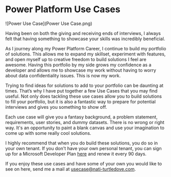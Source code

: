 # Power Platform Use Cases
![Power Use Case](Power Use Case.png)  

Having been on both the giving and receiving ends of interviews, I always felt that having something to showcase your skills was incredibly beneficial.

As I journey along my Power Platform Career, I continue to build my portfolio of solutions. This allows me to expand my skillset, experiment with features, and open myself up to creative freedom to build solutions I feel are awesome. Having this portfolio by my side grows my confidence as a developer and allows me to showcase my work without having to worry about data confidentiality issues. This is now my work.

Trying to find ideas for solutions to add to your portfolio can be daunting at times. That’s why I have put together a few Use Cases that you may find useful. Not only does tackling these use cases allow you to build solutions to fill your portfolio, but it is also a fantastic way to prepare for potential interviews and gives you something to show off.

Each use case will give you a fantasy background, a problem statement, requirements, user stories, and dummy datasets. There is no wrong or right way. It's an opportunity to paint a blank canvas and use your imagination to come up with some really cool solutions.

I highly recommend that when you do build these solutions, you do so in your own tenant. If you don't have your own personal tenant, you can sign up for a Microsoft Developer Plan [here](https://developer.microsoft.com/en-us/microsoft-365/dev-program) and renew it every 90 days.

If you enjoy these use cases and have some of your own you would like to see on here, send me a mail at usecase@nati-turtledove.com.
